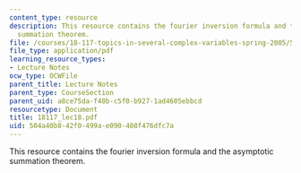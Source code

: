 ```yaml
---
content_type: resource
description: This resource contains the fourier inversion formula and the asymptotic
  summation theorem.
file: /courses/18-117-topics-in-several-complex-variables-spring-2005/504a40b842f0499ae090408f476dfc7a_18117_lec18.pdf
file_type: application/pdf
learning_resource_types:
- Lecture Notes
ocw_type: OCWFile
parent_title: Lecture Notes
parent_type: CourseSection
parent_uid: a8ce75da-f40b-c5f0-b927-1ad4605ebbcd
resourcetype: Document
title: 18117_lec18.pdf
uid: 504a40b8-42f0-499a-e090-408f476dfc7a
---
```

This resource contains the fourier inversion formula and the asymptotic summation theorem.

